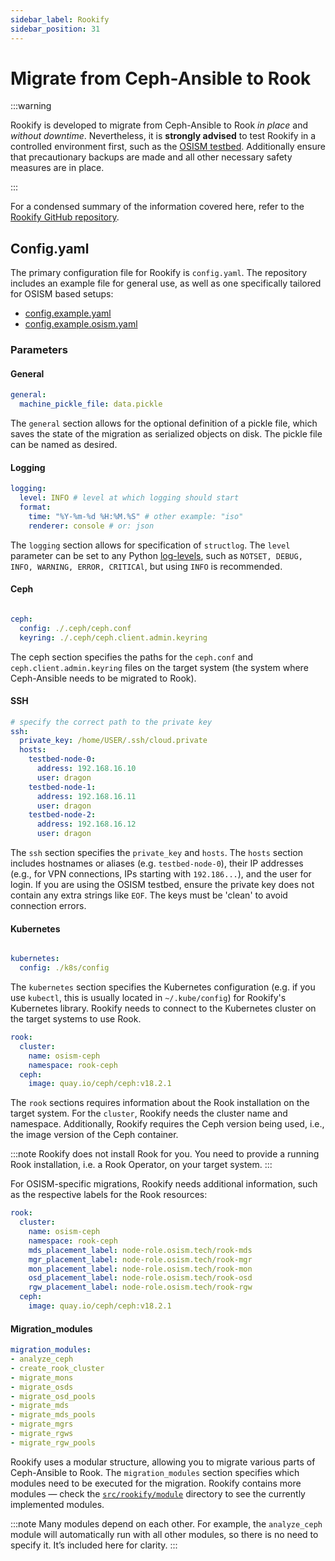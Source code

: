```yaml
---
sidebar_label: Rookify
sidebar_position: 31
---
```


# Migrate from Ceph-Ansible to Rook

:::warning

Rookify is developed to migrate from Ceph-Ansible to Rook _in place_ and _without downtime_.
Nevertheless, it is **strongly advised** to test Rookify in a controlled environment first, such as the [OSISM testbed](https://github.com/osism/testbed). Additionally ensure that precautionary backups are made and all other necessary safety measures are in place.

:::

For a condensed summary of the information covered here, refer to the [Rookify GitHub repository](https://github.com/SovereignCloudStack/rookify).

## Config.yaml

The primary configuration file for Rookify is `config.yaml`. The repository includes an example file for general use, as well as one specifically tailored for OSISM based setups:

- [config.example.yaml](https://github.com/SovereignCloudStack/rookify/blob/main/config.example.yaml)
- [config.example.osism.yaml](https://github.com/SovereignCloudStack/rookify/blob/main/config.example.osism.yaml)

### Parameters

#### General

```yaml title="config.example.yaml"
general:
  machine_pickle_file: data.pickle
```

The `general` section allows for the optional definition of a pickle file, which saves the state of the migration as serialized objects on disk. The pickle file can be named as desired.

#### Logging

```yaml title="config.example.yaml"
logging:
  level: INFO # level at which logging should start
  format:
    time: "%Y-%m-%d %H:%M.%S" # other example: "iso"
    renderer: console # or: json
```

The `logging` section allows for specification of `structlog`. The `level` parameter can be set to any Python [log-levels](https://docs.python.org/3/library/logging.html#logging-levels), such as `NOTSET, DEBUG, INFO, WARNING, ERROR, CRITICAl`, but using `INFO` is recommended.

#### Ceph

```yaml title="config.example.yaml"

ceph:
  config: ./.ceph/ceph.conf
  keyring: ./.ceph/ceph.client.admin.keyring
```

The ceph section specifies the paths for the `ceph.conf` and `ceph.client.admin.keyring` files on the target system (the system where Ceph-Ansible needs to be migrated to Rook).

#### SSH

```yaml title="config.example.yaml"
# specify the correct path to the private key
ssh:
  private_key: /home/USER/.ssh/cloud.private
  hosts:
    testbed-node-0:
      address: 192.168.16.10
      user: dragon
    testbed-node-1:
      address: 192.168.16.11
      user: dragon
    testbed-node-2:
      address: 192.168.16.12
      user: dragon
```

The `ssh` section specifies the `private_key` and `hosts`. The `hosts` section includes hostnames or aliases (e.g. `testbed-node-0`), their IP addresses (e.g., for VPN connections, IPs starting with `192.186...`), and the user for login. If you are using the OSISM testbed, ensure the private key does not contain any extra strings like `EOF`. The keys must be 'clean' to avoid connection errors.

#### Kubernetes

```yaml title="config.example.yaml"

kubernetes:
  config: ./k8s/config
```

The `kubernetes` section specifies the Kubernetes configuration (e.g. if you use `kubectl`, this is usually located in `~/.kube/config`) for Rookify's Kubernetes library. Rookify needs to connect to the Kubernetes cluster on the target systems to use Rook.

```yaml title="config.example.yaml"
rook:
  cluster:
    name: osism-ceph
    namespace: rook-ceph
  ceph:
    image: quay.io/ceph/ceph:v18.2.1
```

The `rook` sections requires information about the Rook installation on the target system. For the `cluster`, Rookify needs the cluster name and namespace. Additionally, Rookify requires the Ceph version being used, i.e., the image version of the Ceph container.

:::note
  Rookify does not install Rook for you. You need to provide a running Rook installation, i.e. a Rook Operator, on your target system.
:::


For OSISM-specific migrations, Rookify needs additional information, such as the respective labels for the Rook resources:

```yaml title="config.example.osism.yaml"
rook:
  cluster:
    name: osism-ceph
    namespace: rook-ceph
    mds_placement_label: node-role.osism.tech/rook-mds
    mgr_placement_label: node-role.osism.tech/rook-mgr
    mon_placement_label: node-role.osism.tech/rook-mon
    osd_placement_label: node-role.osism.tech/rook-osd
    rgw_placement_label: node-role.osism.tech/rook-rgw
  ceph:
    image: quay.io/ceph/ceph:v18.2.1
```


#### Migration_modules

```yaml title="config.example.yaml"
migration_modules:
- analyze_ceph
- create_rook_cluster
- migrate_mons
- migrate_osds
- migrate_osd_pools
- migrate_mds
- migrate_mds_pools
- migrate_mgrs
- migrate_rgws
- migrate_rgw_pools
```

Rookify uses a modular structure, allowing you to migrate various parts of Ceph-Ansible to Rook. The `migration_modules` section specifies which modules need to be executed for the migration. Rookify contains more modules — check the [`src/rookify/module`](https://github.com/SovereignCloudStack/rookify/tree/main/src/rookify/modules) directory to see the currently implemented modules.

:::note
  Many modules depend on each other. For example, the `analyze_ceph` module will automatically run with all other modules, so
  there is no need to specify it. It’s included here for clarity.
:::
